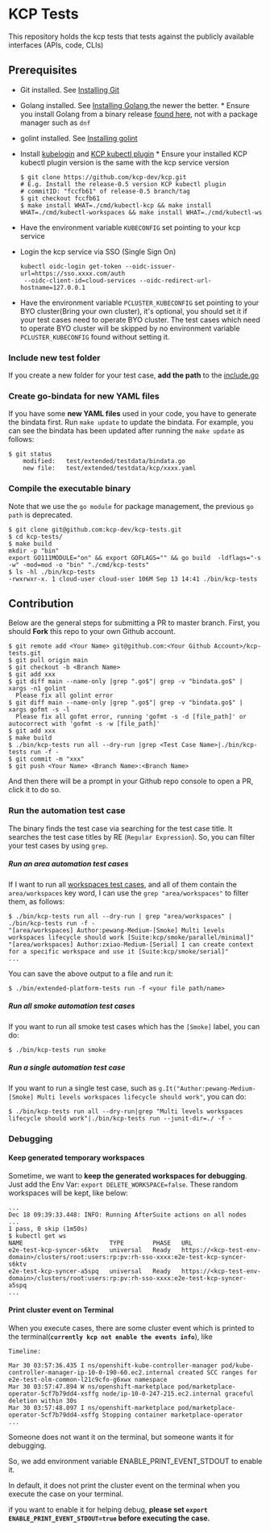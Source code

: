 # KCP Tests
This repository holds the kcp tests that tests against the publicly available  interfaces (APIs, code, CLIs)

## Prerequisites
* Git installed. See [Installing Git](https://git-scm.com/book/en/v2/Getting-Started-Installing-Git)
* Golang installed. See [Installing Golang](https://golang.org/doc/install),the newer the better.
        * Ensure you install Golang from a binary release [found here](https://golang.org/dl/), not with a package manager such as `dnf`
* golint installed. See [Installing golint](https://github.com/golang/lint#installation)
* Install [kubelogin](https://github.com/int128/kubelogin.git) and [KCP kubectl plugin](https://github.com/kcp-dev/kcp.git)
      * Ensure your installed KCP kubectl plugin version is the same with the kcp service version
  ```
  $ git clone https://github.com/kcp-dev/kcp.git
  # E.g. Install the release-0.5 version KCP kubectl plugin
  # commitID: "fccfb61" of release-0.5 branch/tag
  $ git checkout fccfb61
  $ make install WHAT=./cmd/kubectl-kcp && make install WHAT=./cmd/kubectl-workspaces && make install WHAT=./cmd/kubectl-ws
  ```

* Have the environment variable `KUBECONFIG` set pointing to your kcp service
* Login the kcp service via SSO (Single Sign On)
  ```
  kubectl oidc-login get-token --oidc-issuer-url=https://sso.xxxx.com/auth
   --oidc-client-id=cloud-services --oidc-redirect-url-hostname=127.0.0.1
  ```
* Have the environment variable `PCLUSTER_KUBECONFIG` set pointing to your BYO cluster(Bring your own cluster), it's optional, you should set it if your test cases need to operate BYO cluster. The test cases which need to operate BYO cluster will be skipped by no environment variable `PCLUSTER_KUBECONFIG` found without setting it.

### Include new test folder
If you create a new folder for your test case, **add the path** to the [include.go](https://github.com/openshift/openshift-tests-private/blob/master/test/extended/include.go)

### Create go-bindata for new YAML files
If you have some **new YAML files** used in your code, you have to generate the bindata first.
Run `make update` to update the bindata. For example, you can see the bindata has been updated after running the `make update` as follows:
```console
$ git status
	modified:   test/extended/testdata/bindata.go
	new file:   test/extended/testdata/kcp/xxxx.yaml
```

### Compile the executable binary
Note that we use the `go module` for package management, the previous `go path` is deprecated.
```console
$ git clone git@github.com:kcp-dev/kcp-tests.git
$ cd kcp-tests/
$ make build
mkdir -p "bin"
export GO111MODULE="on" && export GOFLAGS="" && go build  -ldflags="-s -w" -mod=mod -o "bin" "./cmd/kcp-tests"
$ ls -hl ./bin/kcp-tests 
-rwxrwxr-x. 1 cloud-user cloud-user 106M Sep 13 14:41 ./bin/kcp-tests
```

## Contribution 
Below are the general steps for submitting a PR to master branch. First, you should **Fork** this repo to your own Github account.
```console
$ git remote add <Your Name> git@github.com:<Your Github Account>/kcp-tests.git
$ git pull origin main
$ git checkout -b <Branch Name>
$ git add xxx
$ git diff main --name-only |grep ".go$"| grep -v "bindata.go$" | xargs -n1 golint
  Please fix all golint error
$ git diff main --name-only |grep ".go$"| grep -v "bindata.go$" | xargs gofmt -s -l
  Please fix all gofmt error, running 'gofmt -s -d [file_path]' or autocorrect with 'gofmt -s -w [file_path]'
$ git add xxx
$ make build
$ ./bin/kcp-tests run all --dry-run |grep <Test Case Name>|./bin/kcp-tests run -f -
$ git commit -m "xxx"
$ git push <Your Name> <Branch Name>:<Branch Name>
```
And then there will be a prompt in your Github repo console to open a PR, click it to do so.

### Run the automation test case
The binary finds the test case via searching for the test case title. It searches the test case titles by RE (`Regular Expression`). So, you can filter your test cases by using `grep`. 
##### Run an area automation test cases
If I want to run all [workspaces test cases](https://github.com/kcp-dev/kcp-tests/blob/main/test/extended/workspacetype/workspace.go#L14), and all of them contain the `area/workspaces` key word, I can use the `grep "area/workspaces"` to filter them, as follows: 
```console
$ ./bin/kcp-tests run all --dry-run | grep "area/workspaces" | ./bin/kcp-tests run -f -
"[area/workspaces] Author:pewang-Medium-[Smoke] Multi levels workspaces lifecycle should work [Suite:kcp/smoke/parallel/minimal]"
"[area/workspaces] Author:zxiao-Medium-[Serial] I can create context for a specific workspace and use it [Suite:kcp/smoke/serial]"
...
```
You can save the above output to a file and run it:
```console
$ ./bin/extended-platform-tests run -f <your file path/name>
```
##### Run all smoke automation test cases
If you want to run all smoke test cases which has the `[Smoke]` label, you can do:
```console
$ ./bin/kcp-tests run smoke
```
##### Run a single automation test case
If you want to run a single test case, such as `g.It("Author:pewang-Medium-[Smoke] Multi levels workspaces lifecycle should work"`, you can do:
```console
$ ./bin/kcp-tests run all --dry-run|grep "Multi levels workspaces lifecycle should work"|./bin/kcp-tests run --junit-dir=./ -f -
```

### Debugging
#### Keep generated temporary workspaces
Sometime, we want to **keep the generated workspaces for debugging**. Just add the Env Var: `export DELETE_WORKSPACE=false`. These random workspaces will be kept, like below:
```console
...
Dec 18 09:39:33.448: INFO: Running AfterSuite actions on all nodes
...
1 pass, 0 skip (1m50s)
$ kubectl get ws
NAME                        TYPE        PHASE   URL
e2e-test-kcp-syncer-s6ktv   universal   Ready   https://<kcp-test-env-domain>/clusters/root:users:rp:pv:rh-sso-xxxx:e2e-test-kcp-syncer-s6ktv
e2e-test-kcp-syncer-a5spq   universal   Ready   https://<kcp-test-env-domain>/clusters/root:users:rp:pv:rh-sso-xxxx:e2e-test-kcp-syncer-a5spq
...
```
#### Print cluster event on Terminal
When you execute cases, there are some cluster event which is printed to the terminal(**`currently kcp not enable the events info`**), like
```console
Timeline:

Mar 30 03:57:36.435 I ns/openshift-kube-controller-manager pod/kube-controller-manager-ip-10-0-190-60.ec2.internal created SCC ranges for e2e-test-olm-common-l21c9cfo-g6xwx namespace
Mar 30 03:57:47.894 W ns/openshift-marketplace pod/marketplace-operator-5cf7b79dd4-xsffg node/ip-10-0-247-215.ec2.internal graceful deletion within 30s
Mar 30 03:57:48.097 I ns/openshift-marketplace pod/marketplace-operator-5cf7b79dd4-xsffg Stopping container marketplace-operator
...
```
Someone does not want it on the terminal, but someone wants it for debugging.

So, we add environment variable ENABLE_PRINT_EVENT_STDOUT to enable it.

In default, it does not print the cluster event on the terminal when you execute the case on your terminal.

if you want to enable it for helping debug, **please set `export ENABLE_PRINT_EVENT_STDOUT=true` before executing the case.**

